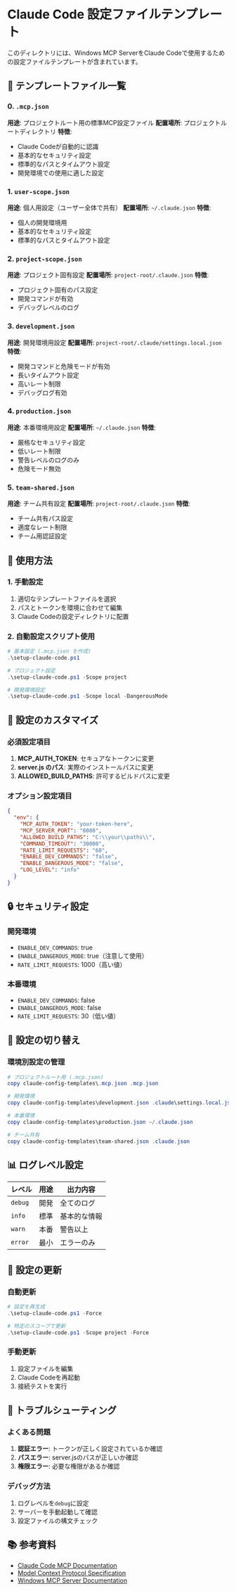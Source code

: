 # Claude Code 設定ファイルテンプレート

このディレクトリには、Windows MCP ServerをClaude Codeで使用するための設定ファイルテンプレートが含まれています。

## 📁 テンプレートファイル一覧

### 0. `.mcp.json`
**用途**: プロジェクトルート用の標準MCP設定ファイル
**配置場所**: プロジェクトルートディレクトリ
**特徴**:
- Claude Codeが自動的に認識
- 基本的なセキュリティ設定
- 標準的なパスとタイムアウト設定
- 開発環境での使用に適した設定

### 1. `user-scope.json`
**用途**: 個人用設定（ユーザー全体で共有）
**配置場所**: `~/.claude.json`
**特徴**:
- 個人の開発環境用
- 基本的なセキュリティ設定
- 標準的なパスとタイムアウト設定

### 2. `project-scope.json`
**用途**: プロジェクト固有設定
**配置場所**: `project-root/.claude.json`
**特徴**:
- プロジェクト固有のパス設定
- 開発コマンドが有効
- デバッグレベルのログ

### 3. `development.json`
**用途**: 開発環境用設定
**配置場所**: `project-root/.claude/settings.local.json`
**特徴**:
- 開発コマンドと危険モードが有効
- 長いタイムアウト設定
- 高いレート制限
- デバッグログ有効

### 4. `production.json`
**用途**: 本番環境用設定
**配置場所**: `~/.claude.json`
**特徴**:
- 厳格なセキュリティ設定
- 低いレート制限
- 警告レベルのログのみ
- 危険モード無効

### 5. `team-shared.json`
**用途**: チーム共有設定
**配置場所**: `project-root/.claude.json`
**特徴**:
- チーム共有パス設定
- 適度なレート制限
- チーム用認証設定

## 🔧 使用方法

### 1. 手動設定

1. 適切なテンプレートファイルを選択
2. パスとトークンを環境に合わせて編集
3. Claude Codeの設定ディレクトリに配置

### 2. 自動設定スクリプト使用

```powershell
# 基本設定 (.mcp.json を作成)
.\setup-claude-code.ps1

# プロジェクト設定
.\setup-claude-code.ps1 -Scope project

# 開発環境設定
.\setup-claude-code.ps1 -Scope local -DangerousMode
```

## 📝 設定のカスタマイズ

### 必須設定項目

1. **MCP_AUTH_TOKEN**: セキュアなトークンに変更
2. **server.js のパス**: 実際のインストールパスに変更
3. **ALLOWED_BUILD_PATHS**: 許可するビルドパスに変更

### オプション設定項目

```json
{
  "env": {
    "MCP_AUTH_TOKEN": "your-token-here",
    "MCP_SERVER_PORT": "8080",
    "ALLOWED_BUILD_PATHS": "C:\\your\\paths\\",
    "COMMAND_TIMEOUT": "30000",
    "RATE_LIMIT_REQUESTS": "60",
    "ENABLE_DEV_COMMANDS": "false",
    "ENABLE_DANGEROUS_MODE": "false",
    "LOG_LEVEL": "info"
  }
}
```

## 🔒 セキュリティ設定

### 開発環境
- `ENABLE_DEV_COMMANDS`: true
- `ENABLE_DANGEROUS_MODE`: true（注意して使用）
- `RATE_LIMIT_REQUESTS`: 1000（高い値）

### 本番環境
- `ENABLE_DEV_COMMANDS`: false
- `ENABLE_DANGEROUS_MODE`: false
- `RATE_LIMIT_REQUESTS`: 30（低い値）

## 🚀 設定の切り替え

### 環境別設定の管理

```powershell
# プロジェクトルート用 (.mcp.json)
copy claude-config-templates\.mcp.json .mcp.json

# 開発環境
copy claude-config-templates\development.json .claude\settings.local.json

# 本番環境
copy claude-config-templates\production.json ~/.claude.json

# チーム共有
copy claude-config-templates\team-shared.json .claude.json
```

## 📊 ログレベル設定

| レベル | 用途 | 出力内容 |
|--------|------|----------|
| `debug` | 開発 | 全てのログ |
| `info` | 標準 | 基本的な情報 |
| `warn` | 本番 | 警告以上 |
| `error` | 最小 | エラーのみ |

## 🔄 設定の更新

### 自動更新
```powershell
# 設定を再生成
.\setup-claude-code.ps1 -Force

# 特定のスコープで更新
.\setup-claude-code.ps1 -Scope project -Force
```

### 手動更新
1. 設定ファイルを編集
2. Claude Codeを再起動
3. 接続テストを実行

## 🐛 トラブルシューティング

### よくある問題

1. **認証エラー**: トークンが正しく設定されているか確認
2. **パスエラー**: server.jsのパスが正しいか確認
3. **権限エラー**: 必要な権限があるか確認

### デバッグ方法

1. ログレベルを`debug`に設定
2. サーバーを手動起動して確認
3. 設定ファイルの構文チェック

## 📚 参考資料

- [Claude Code MCP Documentation](https://docs.anthropic.com/claude/docs/claude-code)
- [Model Context Protocol Specification](https://spec.modelcontextprotocol.io/)
- [Windows MCP Server Documentation](../CLAUDE_CODE_SETUP.md)